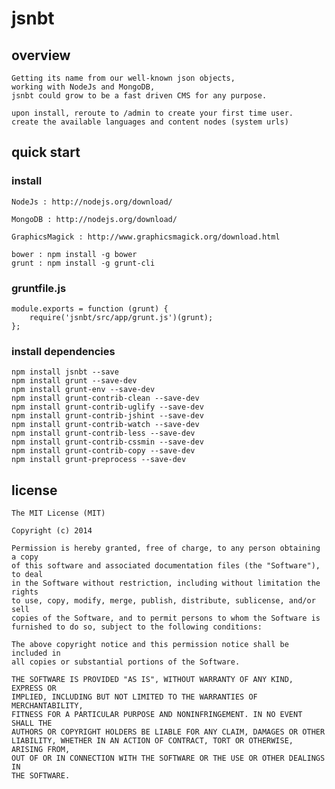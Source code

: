 # jsnbt

## overview

	Getting its name from our well-known json objects, 
	working with NodeJs and MongoDB, 
	jsnbt could grow to be a fast driven CMS for any purpose.

	upon install, reroute to /admin to create your first time user.
	create the available languages and content nodes (system urls)

	
## quick start

### install

	NodeJs : http://nodejs.org/download/

	MongoDB : http://nodejs.org/download/

	GraphicsMagick : http://www.graphicsmagick.org/download.html

	bower : npm install -g bower
	grunt : npm install -g grunt-cli

### gruntfile.js

	module.exports = function (grunt) {
		require('jsnbt/src/app/grunt.js')(grunt);
	};


### install dependencies

	npm install jsnbt --save
	npm install grunt --save-dev
	npm install grunt-env --save-dev
	npm install grunt-contrib-clean --save-dev
	npm install grunt-contrib-uglify --save-dev
	npm install grunt-contrib-jshint --save-dev
    npm install grunt-contrib-watch --save-dev
    npm install grunt-contrib-less --save-dev
	npm install grunt-contrib-cssmin --save-dev
	npm install grunt-contrib-copy --save-dev
    npm install grunt-preprocess --save-dev
    

## license

	The MIT License (MIT)

	Copyright (c) 2014

	Permission is hereby granted, free of charge, to any person obtaining a copy
	of this software and associated documentation files (the "Software"), to deal
	in the Software without restriction, including without limitation the rights
	to use, copy, modify, merge, publish, distribute, sublicense, and/or sell
	copies of the Software, and to permit persons to whom the Software is
	furnished to do so, subject to the following conditions:

	The above copyright notice and this permission notice shall be included in
	all copies or substantial portions of the Software.

	THE SOFTWARE IS PROVIDED "AS IS", WITHOUT WARRANTY OF ANY KIND, EXPRESS OR
	IMPLIED, INCLUDING BUT NOT LIMITED TO THE WARRANTIES OF MERCHANTABILITY,
	FITNESS FOR A PARTICULAR PURPOSE AND NONINFRINGEMENT. IN NO EVENT SHALL THE
	AUTHORS OR COPYRIGHT HOLDERS BE LIABLE FOR ANY CLAIM, DAMAGES OR OTHER
	LIABILITY, WHETHER IN AN ACTION OF CONTRACT, TORT OR OTHERWISE, ARISING FROM,
	OUT OF OR IN CONNECTION WITH THE SOFTWARE OR THE USE OR OTHER DEALINGS IN
	THE SOFTWARE.
